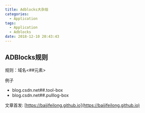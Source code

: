 ```yaml
---
title: Adblocks大杂烩
categories:
  - Application
tags:
  - Application
  - Adblocks
date: 2018-12-10 20:43:43
---
```


## ADBlocks规则

规则：域名<##元素>

例子

- blog.csdn.net##.tool-box
- blog.csdn.net##.pulllog-box

<!--more-->

文章首发: [https://baijifeilong.github.io](https://baijifeilong.github.io)
